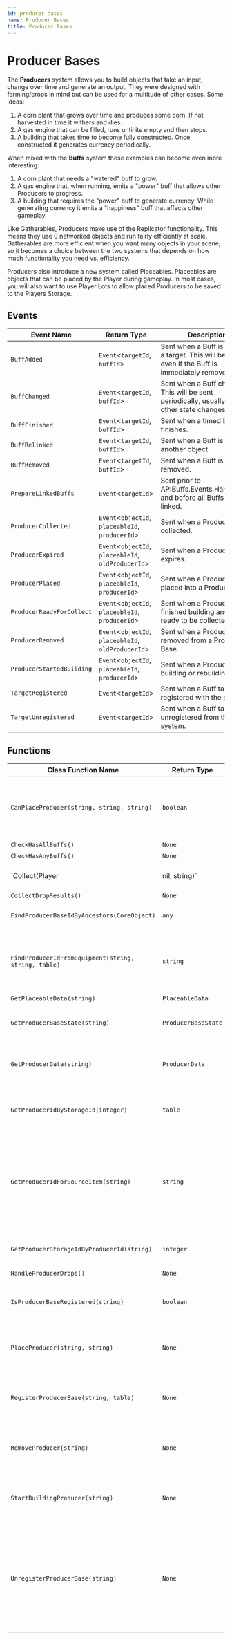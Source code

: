 ```yaml
---
id: producer bases
name: Producer Bases
title: Producer Bases
---
```


# Producer Bases

The **Producers** system allows you to build objects that take an input, change over time and generate an output. They were designed with farming/crops in mind but can be used for a multitude of other cases. Some ideas:

1. A corn plant that grows over time and produces some corn. If not harvested in time it withers and dies.
2. A gas engine that can be filled, runs until its empty and then stops.
3. A building that takes time to become fully constructed. Once constructed it generates currency periodically.

When mixed with the **Buffs** system these examples can become even more interesting:

1. A corn plant that needs a "watered" buff to grow.
2. A gas engine that, when running, emits a "power" buff that allows other Producers to progress.
3. A building that requires the "power" buff to generate currency. While generating currency it emits a "happiness" buff that affects other gameplay.

Like Gatherables, Producers make use of the Replicator functionality. This means they use 0 networked objects and run fairly efficiently at scale. Gatherables are more efficient when you want many objects in your scene, so it becomes a choice between the two systems that depends on how much functionality you need vs. efficiency.

Producers also introduce a new system called Placeables. Placeables are objects that can be placed by the Player during gameplay. In most cases, you will also want to use Player Lots to allow placed Producers to be saved to the Players Storage.

## Events

| Event Name | Return Type | Description | Tags |
| ---------- | ----------- | ----------- | ---- |
| `BuffAdded` | `Event`<`targetId`, `buffId`> | Sent when a Buff is added to a target. This will be sent even if the Buff is immediately removed. | Client |
| `BuffChanged` | `Event`<`targetId`, `buffId`> | Sent when a Buff changes. This will be sent periodically, usually when other state changes. | Client |
| `BuffFinished` | `Event`<`targetId`, `buffId`> | Sent when a timed Buff finishes. | Client |
| `BuffRelinked` | `Event`<`targetId`, `buffId`> | Sent when a Buff is linked to another object. | Client |
| `BuffRemoved` | `Event`<`targetId`, `buffId`> | Sent when a Buff is removed. | Client |
| `PrepareLinkedBuffs` | `Event`<`targetId`> | Sent prior to APIBuffs.Events.HandleBuffs and before all Buffs are linked. | Client |
| `ProducerCollected` | `Event`<`objectId`, `placeableId`, `producerId`> | Sent when a Producer is collected. | Client |
| `ProducerExpired` | `Event`<`objectId`, `placeableId`, `oldProducerId`> | Sent when a Producer expires. | Client |
| `ProducerPlaced` | `Event`<`objectId`, `placeableId`, `producerId`> | Sent when a Producer is placed into a Producer Base. | Client |
| `ProducerReadyForCollect` | `Event`<`objectId`, `placeableId`, `producerId`> | Sent when a Producer has finished building and is ready to be collected. | Client |
| `ProducerRemoved` | `Event`<`objectId`, `placeableId`, `oldProducerId`> | Sent when a Producer is removed from a Producer Base. | Client |
| `ProducerStartedBuilding` | `Event`<`objectId`, `placeableId`, `producerId`> | Sent when a Producer starts building or rebuilding. | Client |
| `TargetRegistered` | `Event`<`targetId`> | Sent when a Buff target is registered with the system. | Client |
| `TargetUnregistered` | `Event`<`targetId`> | Sent when a Buff target is unregistered from the system. | Client |

## Functions

| Class Function Name | Return Type | Description | Tags |
| ------------------- | ----------- | ----------- | ---- |
| `CanPlaceProducer(string, string, string)` | `boolean` | Returns true if the given Tool type can Place a Producer in this base. | None |
| `CheckHasAllBuffs()` | `None` | None | None |
| `CheckHasAnyBuffs()` | `None` | None | None |
| `Collect(Player|nil, string)` | `None` | Collects a Producer. | None |
| `CollectDropResults()` | `None` | None | None |
| `FindProducerBaseIdByAncestors(CoreObject)` | `any` | Finds a producer base. | None |
| `FindProducerIdFromEquipment(string, string, table)` | `string` | Returns a Producer ID based on the passed in Equipment settings. | None |
| `GetPlaceableData(string)` | `PlaceableData` | None | None |
| `GetProducerBaseState(string)` | `ProducerBaseState` | Returns the current state for a Producer. | None |
| `GetProducerData(string)` | `ProducerData` | Returns Product data based on a producerId. | None |
| `GetProducerIdByStorageId(integer)` | `table` | Returns a Product data based on a number. | None |
| `GetProducerIdForSourceItem(string)` | `string` | Returns the ID of the first Producer that uses the provided source item, or nil if none are found. | None |
| `GetProducerStorageIdByProducerId(string)` | `integer` | Returns a number based on a producerId. | None |
| `HandleProducerDrops()` | `None` | None | None |
| `IsProducerBaseRegistered(string)` | `boolean` | Returns true if the producer id has been registered. | None |
| `PlaceProducer(string, string)` | `None` | Places a producer on a producer base. | None |
| `RegisterProducerBase(string, table)` | `None` | Registers a Producer so that interactions on it can occur. | None |
| `RemoveProducer(string)` | `None` | Removes a producer from a producer base. | None |
| `StartBuildingProducer(string)` | `None` | Tells a Producer to start building regardless of if it can. | None |
| `UnregisterProducerBase(string)` | `None` | Unregisters a Producer and stops any further interactions from being allowed. This should be called when the Producer is destroyed. | None |
